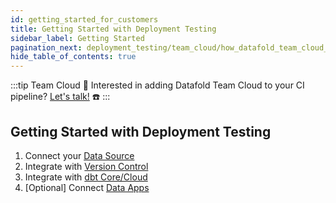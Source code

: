 ```yaml
---
id: getting_started_for_customers
title: Getting Started with Deployment Testing
sidebar_label: Getting Started
pagination_next: deployment_testing/team_cloud/how_datafold_team_cloud_works
hide_table_of_contents: true
---
```


:::tip Team Cloud
🔧 Interested in adding Datafold Team Cloud to your CI pipeline? [Let's talk!](https://calendly.com/d/zkz-63b-23q/see-a-demo?email=clay%20analytics%40datafold.com&first_name=Clay&last_name=Moeller&a1=) ☎️
:::
<br />

## Getting Started with Deployment Testing

1. Connect your [Data Source](/deployment_testing/team_cloud/getting_started_for_customers/data_sources)
2. Integrate with [Version Control](/deployment_testing/team_cloud/getting_started_for_customers/version_control)
3. Integrate with [dbt Core/Cloud](/deployment_testing/team_cloud/getting_started_for_customers/dbt)
4. [Optional] Connect [Data Apps](/deployment_testing/team_cloud/getting_started_for_customers/data_apps)
